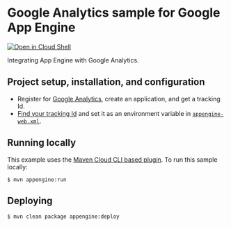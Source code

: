 # Google Analytics sample for Google App Engine

<a href="https://console.cloud.google.com/cloudshell/open?git_repo=https://github.com/GoogleCloudPlatform/java-docs-samples&page=editor&open_in_editor=appengine-java21/analytics/README.md">
<img alt="Open in Cloud Shell" src ="http://gstatic.com/cloudssh/images/open-btn.png"></a>

Integrating App Engine with Google Analytics.

## Project setup, installation, and configuration

- Register for [Google Analytics](http://www.google.com/analytics/), create
an application, and get a tracking Id.
- [Find your tracking Id](https://support.google.com/analytics/answer/1008080?hl=en)
and set it as an environment variable in [`appengine-web.xml`](src/main/webapp/WEB-INF/appengine-web.xml).

## Running locally
This example uses the
[Maven Cloud CLI based plugin](https://cloud.google.com/appengine/docs/java/tools/using-maven).
To run this sample locally:

    $ mvn appengine:run

## Deploying

    $ mvn clean package appengine:deploy

